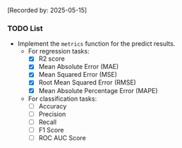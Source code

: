 [Recorded by: 2025-05-15]

### TODO List

- Implement the `metrics` function for the predict results.
    - For regression tasks:
        - [x] R2 score
        - [x] Mean Absolute Error (MAE)
        - [x] Mean Squared Error (MSE)
        - [x] Root Mean Squared Error (RMSE)
        - [x] Mean Absolute Percentage Error (MAPE)
    - For classification tasks:
        - [ ] Accuracy
        - [ ] Precision
        - [ ] Recall
        - [ ] F1 Score
        - [ ] ROC AUC Score
